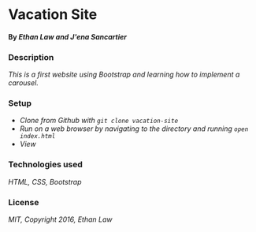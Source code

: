 # Vacation Site

#### By _**Ethan Law and J'ena Sancartier**_

### Description

_This is a first website using Bootstrap and learning how to implement a carousel._

### Setup

* _Clone from Github with `git clone vacation-site`_
* _Run on a web browser by navigating to the directory and running `open index.html`_
* _View_

### Technologies used

_HTML, CSS, Bootstrap_

### License

_MIT, Copyright 2016, Ethan Law_
